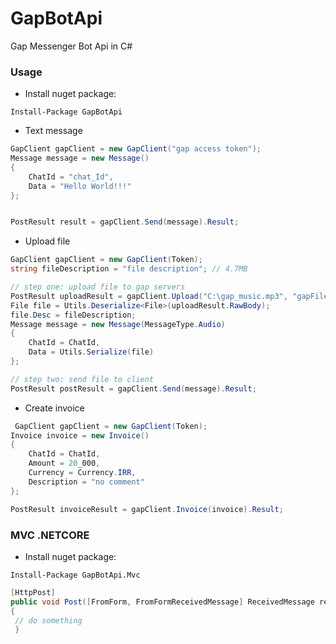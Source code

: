 # GapBotApi
Gap Messenger Bot Api in C# 


### Usage
- Install nuget package:
```
Install-Package GapBotApi
```

- Text message
```C#
GapClient gapClient = new GapClient("gap access token");
Message message = new Message()
{
    ChatId = "chat_Id",
    Data = "Hello World!!!"
};


PostResult result = gapClient.Send(message).Result;
```
- Upload file
```C#
GapClient gapClient = new GapClient(Token);
string fileDescription = "file description"; // 4.7MB

// step one: upload file to gap servers
PostResult uploadResult = gapClient.Upload("C:\gap_music.mp3", "gapFile_test_audio.mp3", UploadFileType.Audio, fileDescription).Result;
File file = Utils.Deserialize<File>(uploadResult.RawBody);
file.Desc = fileDescription;
Message message = new Message(MessageType.Audio)
{
    ChatId = ChatId,
    Data = Utils.Serialize(file)
};

// step two: send file to client
PostResult postResult = gapClient.Send(message).Result;
```

- Create invoice
```C#
 GapClient gapClient = new GapClient(Token);
Invoice invoice = new Invoice()
{
    ChatId = ChatId,
    Amount = 20_000,
    Currency = Currency.IRR,
    Description = "no comment"
};

PostResult invoiceResult = gapClient.Invoice(invoice).Result;
```

### MVC .NETCORE
- Install nuget package:
```
Install-Package GapBotApi.Mvc
```
```C#
[HttpPost]
public void Post([FromForm, FromFormReceivedMessage] ReceivedMessage receivedMessage)
{
 // do something
 }
```
